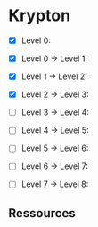 # Krypton

- [X] Level 0:
- [X] Level 0 -> Level 1:
- [X] Level 1 -> Level 2:
- [X] Level 2 -> Level 3:
- [ ] Level 3 -> Level 4:
- [ ] Level 4 -> Level 5:
- [ ] Level 5 -> Level 6:
- [ ] Level 6 -> Level 7:
- [ ] Level 7 -> Level 8:



## Ressources

